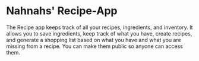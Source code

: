 # Nahnahs' Recipe-App
The Recipe app keeps track of all your recipes, ingredients, and inventory. It allows you to save ingredients, keep track of what you have, create recipes, and generate a shopping list based on what you have and what you are missing from a recipe. You can make them public so anyone can access them.

